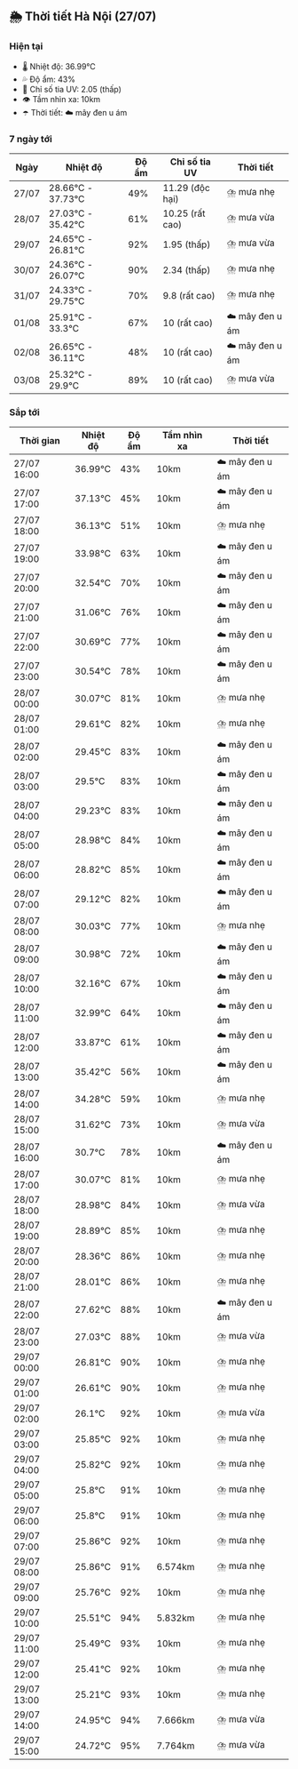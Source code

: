 ## 🌦️ Thời tiết Hà Nội (27/07)

### Hiện tại

- 🌡️ Nhiệt độ: 36.99℃
- 💦 Độ ẩm: 43%
- 🌟 Chỉ số tia UV: 2.05 (thấp)
- 👁️ Tầm nhìn xa: 10km
- ☂️ Thời tiết: ☁️ mây đen u ám

### 7 ngày tới

| Ngày | Nhiệt độ | Độ ẩm | Chỉ số tia UV | Thời tiết |
| --- | --- | --- | --- | --- |
| 27/07 | 28.66℃ - 37.73℃ | 49% | 11.29 (độc hại) | ⛈️ mưa nhẹ |
| 28/07 | 27.03℃ - 35.42℃ | 61% | 10.25 (rất cao) | ⛈️ mưa vừa |
| 29/07 | 24.65℃ - 26.81℃ | 92% | 1.95 (thấp) | ⛈️ mưa vừa |
| 30/07 | 24.36℃ - 26.07℃ | 90% | 2.34 (thấp) | ⛈️ mưa nhẹ |
| 31/07 | 24.33℃ - 29.75℃ | 70% | 9.8 (rất cao) | ⛈️ mưa nhẹ |
| 01/08 | 25.91℃ - 33.3℃ | 67% | 10 (rất cao) | ☁️ mây đen u ám |
| 02/08 | 26.65℃ - 36.11℃ | 48% | 10 (rất cao) | ☁️ mây đen u ám |
| 03/08 | 25.32℃ - 29.9℃ | 89% | 10 (rất cao) | ⛈️ mưa vừa |

### Sắp tới

| Thời gian | Nhiệt độ | Độ ẩm | Tầm nhìn xa | Thời tiết |
| --- | --- | --- | --- | --- |
| 27/07 16:00 | 36.99℃ | 43% | 10km | ☁️ mây đen u ám |
| 27/07 17:00 | 37.13℃ | 45% | 10km | ☁️ mây đen u ám |
| 27/07 18:00 | 36.13℃ | 51% | 10km | ⛈️ mưa nhẹ |
| 27/07 19:00 | 33.98℃ | 63% | 10km | ☁️ mây đen u ám |
| 27/07 20:00 | 32.54℃ | 70% | 10km | ☁️ mây đen u ám |
| 27/07 21:00 | 31.06℃ | 76% | 10km | ☁️ mây đen u ám |
| 27/07 22:00 | 30.69℃ | 77% | 10km | ☁️ mây đen u ám |
| 27/07 23:00 | 30.54℃ | 78% | 10km | ☁️ mây đen u ám |
| 28/07 00:00 | 30.07℃ | 81% | 10km | ⛈️ mưa nhẹ |
| 28/07 01:00 | 29.61℃ | 82% | 10km | ⛈️ mưa nhẹ |
| 28/07 02:00 | 29.45℃ | 83% | 10km | ☁️ mây đen u ám |
| 28/07 03:00 | 29.5℃ | 83% | 10km | ☁️ mây đen u ám |
| 28/07 04:00 | 29.23℃ | 83% | 10km | ☁️ mây đen u ám |
| 28/07 05:00 | 28.98℃ | 84% | 10km | ☁️ mây đen u ám |
| 28/07 06:00 | 28.82℃ | 85% | 10km | ☁️ mây đen u ám |
| 28/07 07:00 | 29.12℃ | 82% | 10km | ☁️ mây đen u ám |
| 28/07 08:00 | 30.03℃ | 77% | 10km | ⛈️ mưa nhẹ |
| 28/07 09:00 | 30.98℃ | 72% | 10km | ☁️ mây đen u ám |
| 28/07 10:00 | 32.16℃ | 67% | 10km | ☁️ mây đen u ám |
| 28/07 11:00 | 32.99℃ | 64% | 10km | ☁️ mây đen u ám |
| 28/07 12:00 | 33.87℃ | 61% | 10km | ☁️ mây đen u ám |
| 28/07 13:00 | 35.42℃ | 56% | 10km | ☁️ mây đen u ám |
| 28/07 14:00 | 34.28℃ | 59% | 10km | ⛈️ mưa nhẹ |
| 28/07 15:00 | 31.62℃ | 73% | 10km | ⛈️ mưa vừa |
| 28/07 16:00 | 30.7℃ | 78% | 10km | ☁️ mây đen u ám |
| 28/07 17:00 | 30.07℃ | 81% | 10km | ⛈️ mưa nhẹ |
| 28/07 18:00 | 28.98℃ | 84% | 10km | ⛈️ mưa vừa |
| 28/07 19:00 | 28.89℃ | 85% | 10km | ⛈️ mưa nhẹ |
| 28/07 20:00 | 28.36℃ | 86% | 10km | ⛈️ mưa nhẹ |
| 28/07 21:00 | 28.01℃ | 86% | 10km | ⛈️ mưa nhẹ |
| 28/07 22:00 | 27.62℃ | 88% | 10km | ☁️ mây đen u ám |
| 28/07 23:00 | 27.03℃ | 88% | 10km | ⛈️ mưa vừa |
| 29/07 00:00 | 26.81℃ | 90% | 10km | ⛈️ mưa nhẹ |
| 29/07 01:00 | 26.61℃ | 90% | 10km | ⛈️ mưa nhẹ |
| 29/07 02:00 | 26.1℃ | 92% | 10km | ⛈️ mưa vừa |
| 29/07 03:00 | 25.85℃ | 92% | 10km | ⛈️ mưa nhẹ |
| 29/07 04:00 | 25.82℃ | 92% | 10km | ⛈️ mưa nhẹ |
| 29/07 05:00 | 25.8℃ | 91% | 10km | ⛈️ mưa nhẹ |
| 29/07 06:00 | 25.8℃ | 91% | 10km | ⛈️ mưa nhẹ |
| 29/07 07:00 | 25.86℃ | 92% | 10km | ⛈️ mưa nhẹ |
| 29/07 08:00 | 25.86℃ | 91% | 6.574km | ⛈️ mưa nhẹ |
| 29/07 09:00 | 25.76℃ | 92% | 10km | ⛈️ mưa nhẹ |
| 29/07 10:00 | 25.51℃ | 94% | 5.832km | ⛈️ mưa nhẹ |
| 29/07 11:00 | 25.49℃ | 93% | 10km | ⛈️ mưa nhẹ |
| 29/07 12:00 | 25.41℃ | 92% | 10km | ⛈️ mưa nhẹ |
| 29/07 13:00 | 25.21℃ | 93% | 10km | ⛈️ mưa nhẹ |
| 29/07 14:00 | 24.95℃ | 94% | 7.666km | ⛈️ mưa vừa |
| 29/07 15:00 | 24.72℃ | 95% | 7.764km | ⛈️ mưa vừa |
